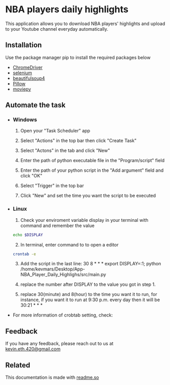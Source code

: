 
# NBA players daily highlights

This application allows you to download NBA players' highlights and upload to your Youtube channel everyday automatically.

## Installation

Use the package manager pip to install the required packages below

* [ChromeDriver](https://chromedriver.chromium.org/downloads)
* [selenium](https://pypi.org/project/selenium/)
* [beautifulsoup4](https://pypi.org/project/beautifulsoup4/)
* [Pillow](https://pypi.org/project/Pillow/)
* [moviepy](https://pypi.org/project/moviepy/)

## Automate the task

- ### Windows

  1. Open your "Task Scheduler" app

  2. Select "Actions" in the top bar then click "Create Task"

  3. Select "Actons" in the tab and click "New"

  4. Enter the path of python executable file in the "Program/script" field

  5. Enter the path of your python script in the "Add argument" field and click "OK"

  6. Select "Trigger" in the top bar

  7. Click "New" and set the time you want the script to be executed


- ### Linux
  1. Check your enviroment variable display in your terminal with command and remember the value
  ```bash
  echo $DISPLAY
  ```

  2. In terminal, enter command to to open a editor
  ```bash
  crontab -e
  ```
  3. Add the script in the last line:
  30 8 * * * export DISPLAY=:1; python /home/kevmars/Desktop/App-NBA_Player_Daily_Highlighs/src/main.py

  4. replace the number after DISPLAY to the value you got in step 1.

  5. replace 30(minute) and 8(hour) to the time you want it to run, for instance, if you want it to run at 9:30 p.m. every day then it will be 30:21 * * *
  
* For more information of crobtab setting, check:



## Feedback

If you have any feedback, please reach out to us at kevin.eth.420@gmail.com


## Related

This documentation is made with [readme.so](https://readme.so/)

